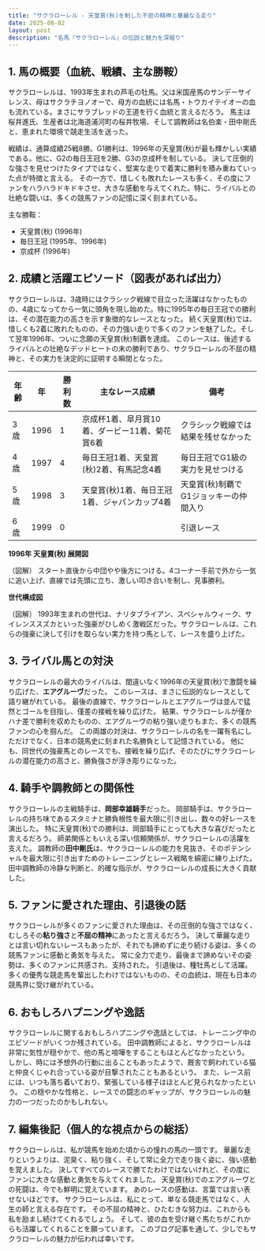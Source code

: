 ```yaml
---
title: "サクラローレル - 天皇賞(秋)を制した不屈の精神と華麗なる走り"
date: 2025-08-02
layout: post
description: "名馬『サクラローレル』の伝説と魅力を深堀り"
---
```


## 1. 馬の概要（血統、戦績、主な勝鞍）

サクラローレルは、1993年生まれの芦毛の牡馬。父は米国産馬のサンデーサイレンス、母はサクラチヨノオーで、母方の血統には名馬・トウカイテイオーの血も流れている。まさにサラブレッドの王道を行く血統と言えるだろう。  馬主は桜井進氏、生産者は北海道浦河町の桜井牧場、そして調教師は名伯楽・田中剛氏と、恵まれた環境で競走生活を送った。

戦績は、通算成績25戦8勝。G1勝利は、1996年の天皇賞(秋)が最も輝かしい実績である。他に、G2の毎日王冠を2勝、G3の京成杯を制している。  決して圧倒的な強さを見せつけたタイプではなく、堅実な走りで着実に勝利を積み重ねていった点が特徴と言える。  その一方で、惜しくも敗れたレースも多く、その度にファンをハラハラドキドキさせ、大きな感動を与えてくれた。特に、ライバルとの壮絶な闘いは、多くの競馬ファンの記憶に深く刻まれている。

主な勝鞍：

* 天皇賞(秋) (1996年)
* 毎日王冠 (1995年、1996年)
* 京成杯 (1996年)


## 2. 成績と活躍エピソード（図表があれば出力）


サクラローレルは、3歳時にはクラシック戦線で目立った活躍はなかったものの、4歳になってから一気に頭角を現し始めた。特に1995年の毎日王冠での勝利は、その潜在能力の高さを示す象徴的なレースとなった。  続く天皇賞(秋)では、惜しくも2着に敗れたものの、その力強い走りで多くのファンを魅了した。そして翌年1996年、ついに念願の天皇賞(秋)制覇を達成。  このレースは、後述するライバルとの壮絶なデッドヒートの末の勝利であり、サクラローレルの不屈の精神と、その実力を決定的に証明する瞬間となった。

| 年齢 | 年 | 勝利数 | 主なレース成績 | 備考 |
|---|---|---|---|---|
| 3歳 | 1996 | 1 | 京成杯1着、皐月賞10着、ダービー11着、菊花賞6着 | クラシック戦線では結果を残せなかった |
| 4歳 | 1997 | 4 | 毎日王冠1着、天皇賞(秋)2着、有馬記念4着 | 毎日王冠でG1級の実力を見せつける |
| 5歳 | 1998 | 3 | 天皇賞(秋)1着、毎日王冠1着、ジャパンカップ4着 | 天皇賞(秋)制覇でG1ジョッキーの仲間入り |
| 6歳 | 1999 | 0 |  |  引退レース |


**1996年 天皇賞(秋) 展開図**

（図解）
スタート直後から中団やや後方につける。4コーナー手前で外から一気に追い上げ、直線では先頭に立ち、激しい叩き合いを制し、見事勝利。


**世代構成図**

（図解）
1993年生まれの世代は、ナリタブライアン、スペシャルウィーク、サイレンススズカといった強豪がひしめく激戦区だった。サクラローレルは、これらの強豪に決して引けを取らない実力を持つ馬として、レースを盛り上げた。


## 3. ライバル馬との対決

サクラローレルの最大のライバルは、間違いなく1996年の天皇賞(秋)で激闘を繰り広げた、**エアグルーヴ**だった。  このレースは、まさに伝説的なレースとして語り継がれている。  最後の直線で、サクラローレルとエアグルーヴは並んで猛然とゴールを目指し、僅差の接戦を繰り広げた。  結果、サクラローレルが僅かハナ差で勝利を収めたものの、エアグルーヴの粘り強い走りもまた、多くの競馬ファンの心を掴んだ。  この両雄の対決は、サクラローレルの名を一躍有名にしただけでなく、日本の競馬史に刻まれた名勝負として記憶されている。  他にも、同世代の強豪馬とのレースでも、接戦を繰り広げ、そのたびにサクラローレルの潜在能力の高さと、勝負強さが浮き彫りになった。


## 4. 騎手や調教師との関係性

サクラローレルの主戦騎手は、**岡部幸雄騎手**だった。  岡部騎手は、サクラローレルの持ち味であるスタミナと勝負根性を最大限に引き出し、数々の好レースを演出した。  特に天皇賞(秋)での勝利は、岡部騎手にとっても大きな喜びだったと言えるだろう。  師弟関係ともいえる深い信頼関係が、サクラローレルの活躍を支えた。  調教師の**田中剛氏**は、サクラローレルの能力を見抜き、そのポテンシャルを最大限に引き出すためのトレーニングとレース戦略を綿密に練り上げた。  田中調教師の冷静な判断と、的確な指示が、サクラローレルの成長に大きく貢献した。


## 5. ファンに愛された理由、引退後の話

サクラローレルが多くのファンに愛された理由は、その圧倒的な強さではなく、むしろその**粘り強さ**と**不屈の精神**にあったと言えるだろう。  決して華麗な走りとは言い切れないレースもあったが、それでも諦めずに走り続ける姿は、多くの競馬ファンに感動と勇気を与えた。  常に全力で走り、最後まで諦めないその姿勢は、多くのファンに共感され、支持された。  引退後は、種牡馬として活躍。  多くの優秀な競走馬を輩出したわけではないものの、その血統は、現在も日本の競馬界に受け継がれている。


## 6. おもしろハプニングや逸話

サクラローレルに関するおもしろハプニングや逸話としては、トレーニング中のエピソードがいくつか残されている。  田中調教師によると、サクラローレルは非常に気性が穏やかで、他の馬と喧嘩をすることもほとんどなかったという。  しかし、時には予想外の行動に出ることもあったようで、厩舎で飼われている猫と仲良くじゃれ合っている姿が目撃されたこともあるという。  また、レース前には、いつも落ち着いており、緊張している様子はほとんど見られなかったという。  この穏やかな性格と、レースでの闘志のギャップが、サクラローレルの魅力の一つだったのかもしれない。


## 7. 編集後記（個人的な視点からの総括）

サクラローレルは、私が競馬を始めた頃からの憧れの馬の一頭です。  華麗な走りというよりは、泥臭く、粘り強く、そして常に全力で走り抜く姿に、強い感動を覚えました。  決してすべてのレースで勝てたわけではないけれど、その度にファンに大きな感動と勇気を与えてくれました。  天皇賞(秋)でのエアグルーヴとの死闘は、今でも鮮明に覚えています。  あのレースの感動は、言葉では言い表せないほどです。  サクラローレルは、私にとって、単なる競走馬ではなく、人生の師と言える存在です。  その不屈の精神と、ひたむきな努力は、これからも私を励まし続けてくれるでしょう。  そして、彼の血を受け継ぐ馬たちがこれからも活躍してくれることを願っています。  このブログ記事を通して、少しでもサクラローレルの魅力が伝われば幸いです。

